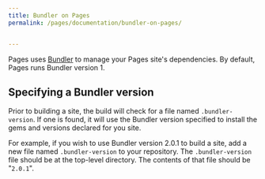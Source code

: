 ```yaml
---
title: Bundler on Pages
permalink: /pages/documentation/bundler-on-pages/


---
```



Pages uses [Bundler](https://bundler.io/) to manage your Pages site's dependencies.  By default, Pages runs Bundler version 1.

## Specifying a Bundler version

Prior to building a site, the build will check for a file named `.bundler-version`. If one is found, it will use the Bundler version specified to install the gems and versions declared for you site.

For example, if you wish to use Bundler version 2.0.1 to build a site, add a new file named `.bundler-version` to your repository. The `.bundler-version` file should be at the top-level directory. The contents of that file should be "`2.0.1`".
